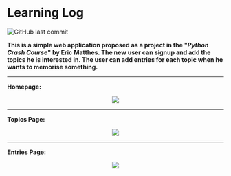 # **Learning Log**

![GitHub last commit](https://img.shields.io/github/last-commit/mateuszk098/learning_log)

**This is a simple web application proposed as a project in the "_Python Crash Course_" by Eric Matthes. The new user can signup and add the topics he is interested in. The user can add entries for each topic when he wants to memorise something.**

---

**Homepage:**
<p align="center">
  <img src="https://github.com/mateuszk098/learning_log/blob/master/examples/main.png"/>
</p>

---

**Topics Page:**
<p align="center">
  <img src="https://github.com/mateuszk098/learning_log/blob/master/examples/topics.png"/>
</p>

---

**Entries Page:**
<p align="center">
  <img src="https://github.com/mateuszk098/learning_log/blob/master/examples/entries.png"/>
</p>